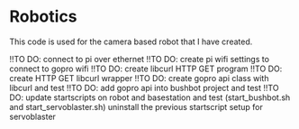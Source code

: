 # Robotics
This code is used for the camera based robot that I have created.


!!TO DO: connect to pi over ethernet
!!TO DO: create pi wifi settings to connect to gopro wifi
!!TO DO: create libcurl HTTP GET program
!!TO DO: create HTTP GET libcurl wrapper
!!TO DO: create gopro api class with libcurl and test
!!TO DO: add gopro api into bushbot project and test
!!TO DO: update startscripts on robot and basestation and test
     (start_bushbot.sh and start_servoblaster.sh)
     uninstall the previous startscript setup for servoblaster